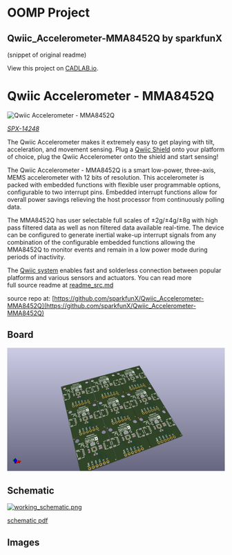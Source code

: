 # OOMP Project  
## Qwiic_Accelerometer-MMA8452Q  by sparkfunX  
  
(snippet of original readme)  
  
View this project on [CADLAB.io](https://cadlab.io/node/733).   
  
Qwiic Accelerometer - MMA8452Q  
========================================  
  
![Qwiic Accelerometer - MMA8452Q](https://cdn.sparkfun.com/assets/parts/1/2/1/9/5/MMA8452_Qwiic_Breakout_03.jpg)  
  
[*SPX-14248*](https://www.sparkfun.com/products/14248)  
  
The Qwiic Accelerometer makes it extremely easy to get playing with tilt, acceleration, and movement sensing. Plug a [Qwiic Shield](https://www.sparkfun.com/search/results?term=qwiic) onto your platform of choice, plug the Qwiic Accelerometer onto the shield and start sensing!   
  
The Qwiic Accelerometer - MMA8452Q is a smart low-power, three-axis, MEMS accelerometer with 12 bits of resolution. This accelerometer is packed with embedded functions with flexible user programmable options, configurable to two interrupt pins. Embedded interrupt functions allow for overall power savings relieving the host processor from continuously polling data.  
  
The MMA8452Q has user selectable full scales of ±2g/±4g/±8g with high pass filtered data as well as non filtered data available real-time. The device can be configured to generate inertial wake-up interrupt signals from any combination of the configurable embedded functions allowing the MMA8452Q to monitor events and remain in a low power mode during periods of inactivity.  
  
The [Qwiic system](http://www.sparkfun.com/qwiic) enables fast and solderless connection between popular platforms and various sensors and actuators. You can read more  
  full source readme at [readme_src.md](readme_src.md)  
  
source repo at: [https://github.com/sparkfunX/Qwiic_Accelerometer-MMA8452Q](https://github.com/sparkfunX/Qwiic_Accelerometer-MMA8452Q)  
## Board  
  
[![working_3d.png](working_3d_600.png)](working_3d.png)  
## Schematic  
  
[![working_schematic.png](working_schematic_600.png)](working_schematic.png)  
  
[schematic pdf](working_schematic.pdf)  
## Images  
